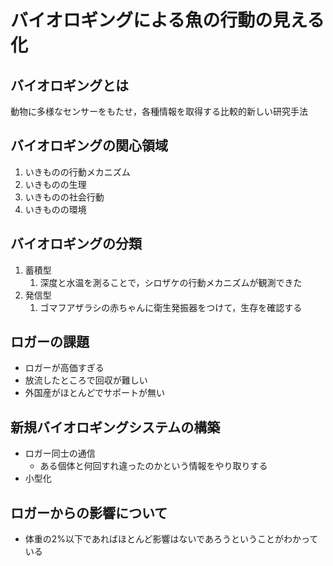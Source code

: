 # バイオロギングによる魚の行動の見える化

## バイオロギングとは
動物に多様なセンサーをもたせ，各種情報を取得する比較的新しい研究手法

## バイオロギングの関心領域
1. いきものの行動メカニズム
1. いきものの生理
1. いきものの社会行動
1. いきものの環境

## バイオロギングの分類
1. 蓄積型
    1. 深度と水温を測ることで，シロザケの行動メカニズムが観測できた
1. 発信型
    1. ゴマフアザラシの赤ちゃんに衛生発振器をつけて，生存を確認する

## ロガーの課題
- ロガーが高価すぎる
- 放流したところで回収が難しい
- 外国産がほとんどでサポートが無い

## 新規バイオロギングシステムの構築
- ロガー同士の通信
    - ある個体と何回すれ違ったのかという情報をやり取りする
- 小型化

## ロガーからの影響について
- 体重の2%以下であればほとんど影響はないであろうということがわかっている